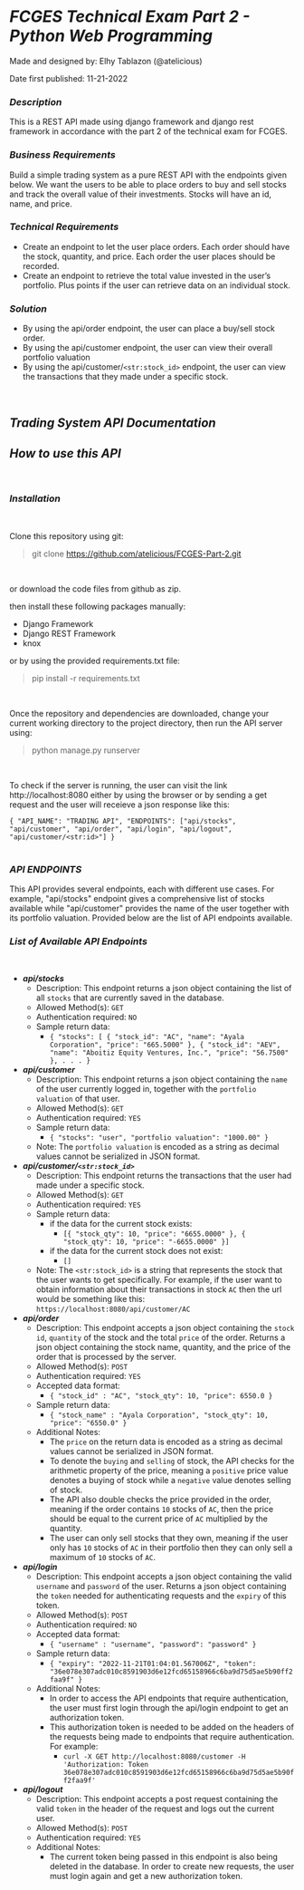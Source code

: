 # ***FCGES Technical Exam Part 2 - Python Web Programming***

Made and designed by: Elhy Tablazon (@atelicious)

Date first published: 11-21-2022

### ***Description***
This is a REST API made using django framework and django rest framework in accordance with the part 2 of the technical exam for FCGES.

### ***Business Requirements***
Build a simple trading system as a pure REST API with the endpoints given below. We want the users to be able to place orders to buy and sell stocks and track the overall value of their investments. Stocks will have an id, name, and price.

### ***Technical Requirements***
- Create an endpoint to let the user place orders. Each order should have the stock, quantity, and price. Each order the user places should be recorded.
- Create an endpoint to retrieve the total value invested in the user’s portfolio. Plus points if the user can retrieve data on an individual stock.

### ***Solution***
- By using the api/order endpoint, the user can place a buy/sell stock order. 
- By using the api/customer endpoint, the user can view their overall portfolio valuation 
- By using the api/customer/`<str:stock_id>` endpoint, the user can view the transactions that they made under a specific stock.
<br>

## ***Trading System API Documentation***

## ***How to use this API***
<br>

### ***Installation***
<br>

Clone this repository using git:
<br>
> git clone https://github.com/atelicious/FCGES-Part-2.git
<br>

or download the code files from github as zip.

then install these following packages manually:
- Django Framework 
- Django REST Framework 
- knox 

or by using the provided requirements.txt file:
<br>
> pip install -r requirements.txt
<br>

Once the repository and dependencies are downloaded, change your current working directory to the project directory, then run the API server using:
<br>
> python manage.py runserver
<br>

To check if the server is running, the user can visit the link http://localhost:8080 either by using the browser or by sending a get request and the user will receieve a json response like this:

`{
    "API_NAME": "TRADING API",
    "ENDPOINTS": ["api/stocks", "api/customer", "api/order", "api/login", "api/logout", "api/customer/<str:id>"]
}`
<br>
<br>

### ***API ENDPOINTS***

This API provides several endpoints, each with different use cases. For example, "api/stocks" endpoint gives a comprehensive list of stocks available while "api/customer" provides the name of the user together with its portfolio valuation. Provided below are the list of API endpoints available.

### ***List of Available API Endpoints***
<br>

- ***api/stocks***
    - Description: This endpoint returns a json object containing the list of all `stocks` that are currently saved in the database.
    - Allowed Method(s): `GET`
    - Authentication required: `NO`
    - Sample return data:
        -   `{
            "stocks": [
            {
                "stock_id": "AC",
                "name": "Ayala Corporation",
                "price": "665.5000"
            },
            {
                "stock_id": "AEV",
                "name": "Aboitiz Equity Ventures, Inc.",
                "price": "56.7500"
            }, . . .
            }`
- ***api/customer***
    - Description: This endpoint returns a json object containing the `name` of the user currently logged in, together with the `portfolio valuation` of that user.
    - Allowed Method(s): `GET`
    - Authentication required: `YES`
    - Sample return data:
        -   `{
                "stocks": "user",
                "portfolio valuation": "1000.00"
            }`
    - Note: The `portfolio valuation` is encoded as a string as decimal values cannot be serialized in JSON format.
- ***api/customer/`<str:stock_id>`***
    - Description: This endpoint returns the transactions that the user had made under a specific stock.
    - Allowed Method(s): `GET`
    - Authentication required: `YES`
    - Sample return data:
        - if the data for the current stock exists:
            - `[{
                    "stock_qty": 10,
                    "price": "6655.0000"
                },
                {
                    "stock_qty": 10,
                    "price": "-6655.0000"
                }]`
        - if the data for the current stock does not exist:
            - `[]`
    - Note: The `<str:stock_id>` is a string that represents the stock that the user wants to get specifically. For example, if the user want to obtain information about their transactions
    in stock `AC` then the url would be something like this: `https://localhost:8080/api/customer/AC`
- ***api/order***
    - Description: This endpoint accepts a json object containing the `stock id`, `quantity` of the stock and the total `price` of the order. 
    Returns a json object containing the stock name, quantity, and the price of the order that is processed by the server.
    - Allowed Method(s): `POST`
    - Authentication required: `YES`
    - Accepted data format:
        -   `{
                "stock_id" : "AC",
                "stock_qty": 10,
                "price": 6550.0
            }`
    - Sample return data:
        -   `{
                "stock_name" : "Ayala Corporation",
                "stock_qty": 10,
                "price": "6550.0"
            }`
    - Additional Notes:
        - The `price` on the return data is encoded as a string as decimal values cannot be serialized in JSON format.
        - To denote the `buying` and `selling` of stock, the API checks for the arithmetic property of the price, meaning a 
        `positive` price value denotes a buying of stock while a `negative` value denotes selling of stock.
        - The API also double checks the price provided in the order, meaning if the order contains `10` stocks of `AC`, then the price should be equal to 
        the current price of `AC` multiplied by the quantity. 
        - The user can only sell stocks that they own, meaning if the user only has `10` stocks of `AC` in their portfolio then they can only sell a maximum of `10` stocks of `AC`.
- ***api/login***
    - Description: This endpoint accepts a json object containing the valid `username` and `password` of the user.
    Returns a json object containing the `token` needed for authenticating requests and the `expiry` of this token.
    - Allowed Method(s): `POST`
    - Authentication required: `NO`
    - Accepted data format:
        -   `{
                "username" : "username",
                "password": "password"
            }`
    - Sample return data:
        -   `{
                "expiry": "2022-11-21T01:04:01.567006Z",
                "token": "36e078e307adc010c8591903d6e12fcd65158966c6ba9d75d5ae5b90ff2faa9f"
            }`
    - Additional Notes:
        - In order to access the API endpoints that require authentication, the user must first login through the api/login endpoint to get an authorization token.
        - This authorization token is needed to be added on the headers of the requests being made
        to endpoints that require authentication. For example:
            - `curl -X GET http://localhost:8080/customer -H 'Authorization: Token 36e078e307adc010c8591903d6e12fcd65158966c6ba9d75d5ae5b90ff2faa9f'`
- ***api/logout***
    - Description: This endpoint accepts a post request containing the valid `token` in the header of the request and logs out the current user.
    - Allowed Method(s): `POST`
    - Authentication required: `YES`
    - Additional Notes:
        - The current token being passed in this endpoint is also being deleted in the database. In order to create new requests, the user must login again and get a new authorization token.
<br>
